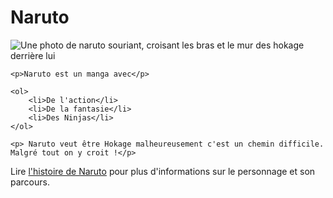 <!DOCTYPE html>
<html lang="FR">

<head>  
    <meta charset="utf-8"/>
    <meta name="viewport" content="width=device-width"/>
    <title>Ma page test</title>
</head>
<body>
    <h1>Naruto</h1>
    <img src="images/firefox-icon.png" alt="Une photo de naruto souriant, croisant les bras et le mur des hokage derrière lui">

    <p>Naruto est un manga avec</p>

    <ol>
        <li>De l'action</li>
        <li>De la fantasie</li>
        <li>Des Ninjas</li>
    </ol>

    <p> Naruto veut être Hokage malheureusement c'est un chemin difficile. Malgré tout on y croit !</p>

   <p> Lire <a href="https://fr.wikipedia.org/wiki/Naruto_Uzumaki#:~:text=Dans%20l'univers%20de%20la,gagner%20le%20respect%20des%20habitants.">l'histoire de Naruto</a> pour plus d'informations sur le personnage
       et son parcours.</p>
</body>
</html>
